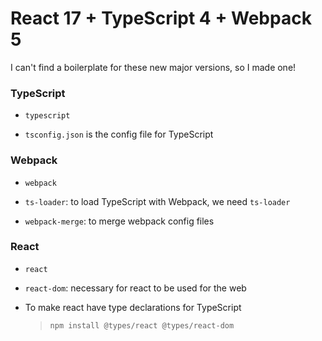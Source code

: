 # React 17 + TypeScript 4 + Webpack 5
I can't find a boilerplate for these new major versions, so I made one!

### TypeScript

* `typescript`

* `tsconfig.json` is the config file for TypeScript

### Webpack

* `webpack` 

* `ts-loader`: to load TypeScript with Webpack, we need `ts-loader`

* `webpack-merge`: to merge webpack config files

### React

* `react`

* `react-dom`:  necessary for react to be used for the web

* To make react have type declarations for TypeScript
    > `npm install @types/react @types/react-dom`
 